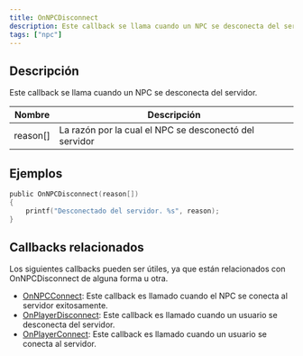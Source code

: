 ```yaml
---
title: OnNPCDisconnect
description: Este callback se llama cuando un NPC se desconecta del servidor.
tags: ["npc"]
---
```


## Descripción

Este callback se llama cuando un NPC se desconecta del servidor.

| Nombre       | Descripción                                             |
| ------------ | ------------------------------------------------------- |
| reason[]      | La razón por la cual el NPC se desconectó del servidor  |  

## Ejemplos

```c
public OnNPCDisconnect(reason[])
{
    printf("Desconectado del servidor. %s", reason);
}
```

## Callbacks relacionados

Los siguientes callbacks pueden ser útiles, ya que están relacionados con OnNPCDisconnect de alguna forma u otra.

- [OnNPCConnect](OnNPCConnect): Este callback es llamado cuando el NPC se conecta al servidor exitosamente.
- [OnPlayerDisconnect](OnPlayerDisconnect): Este callback es llamado cuando un usuario se desconecta del servidor.
- [OnPlayerConnect](OnPlayerConnect): Este callback es llamado cuando un usuario se conecta al servidor.
